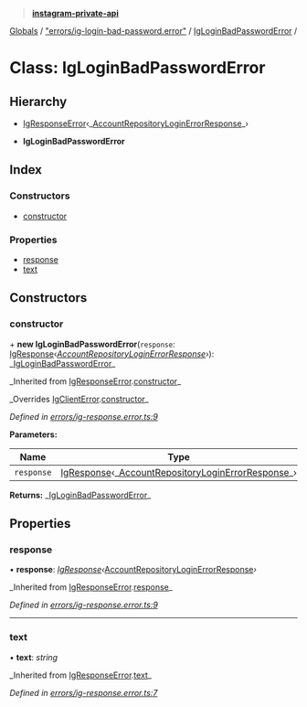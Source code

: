 > **[instagram-private-api](../README.md)**

[Globals](../README.md) / ["errors/ig-login-bad-password.error"](../modules/_errors_ig_login_bad_password_error_.md) / [IgLoginBadPasswordError](_errors_ig_login_bad_password_error_.igloginbadpassworderror.md) /

# Class: IgLoginBadPasswordError

## Hierarchy

- [IgResponseError](_errors_ig_response_error_.igresponseerror.md)‹_[AccountRepositoryLoginErrorResponse](../interfaces/\_responses_account_repository_login_error_response_.accountrepositoryloginerrorresponse.md)\_›

- **IgLoginBadPasswordError**

## Index

### Constructors

- [constructor](_errors_ig_login_bad_password_error_.igloginbadpassworderror.md#constructor)

### Properties

- [response](_errors_ig_login_bad_password_error_.igloginbadpassworderror.md#response)
- [text](_errors_ig_login_bad_password_error_.igloginbadpassworderror.md#text)

## Constructors

### constructor

\+ **new IgLoginBadPasswordError**(`response`: [IgResponse](../modules/_types_common_types_.md#igresponse)‹_[AccountRepositoryLoginErrorResponse](../interfaces/\_responses_account_repository_login_error_response_.accountrepositoryloginerrorresponse.md)_›): _[IgLoginBadPasswordError](_errors_ig_login_bad_password_error_.igloginbadpassworderror.md)\_

_Inherited from [IgResponseError](\_errors_ig_response_error_.igresponseerror.md).[constructor](_errors_ig_response_error_.igresponseerror.md#constructor)\_

_Overrides [IgClientError](\_errors_ig_client_error_.igclienterror.md).[constructor](_errors_ig_client_error_.igclienterror.md#constructor)\_

_Defined in [errors/ig-response.error.ts:9](https://github.com/realinstadude/instagram-private-api/blob/4ae8fec/src/errors/ig-response.error.ts#L9)_

**Parameters:**

| Name       | Type                                                                                                                                                                                                             |
| ---------- | ---------------------------------------------------------------------------------------------------------------------------------------------------------------------------------------------------------------- |
| `response` | [IgResponse](../modules/_types_common_types_.md#igresponse)‹_[AccountRepositoryLoginErrorResponse](../interfaces/\_responses_account_repository_login_error_response_.accountrepositoryloginerrorresponse.md)\_› |

**Returns:** _[IgLoginBadPasswordError](\_errors_ig_login_bad_password_error_.igloginbadpassworderror.md)\_

## Properties

### response

• **response**: _[IgResponse](../modules/\_types_common_types_.md#igresponse)‹_[AccountRepositoryLoginErrorResponse](../interfaces/\_responses_account_repository_login_error_response_.accountrepositoryloginerrorresponse.md)_›_

_Inherited from [IgResponseError](\_errors_ig_response_error_.igresponseerror.md).[response](_errors_ig_response_error_.igresponseerror.md#response)\_

_Defined in [errors/ig-response.error.ts:9](https://github.com/realinstadude/instagram-private-api/blob/4ae8fec/src/errors/ig-response.error.ts#L9)_

---

### text

• **text**: _string_

_Inherited from [IgResponseError](\_errors_ig_response_error_.igresponseerror.md).[text](_errors_ig_response_error_.igresponseerror.md#text)\_

_Defined in [errors/ig-response.error.ts:7](https://github.com/realinstadude/instagram-private-api/blob/4ae8fec/src/errors/ig-response.error.ts#L7)_
